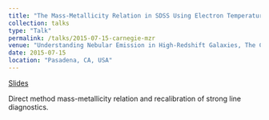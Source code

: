 ```yaml
---
title: "The Mass-Metallicity Relation in SDSS Using Electron Temperature Measurements"
collection: talks
type: "Talk"
permalink: /talks/2015-07-15-carnegie-mzr
venue: "Understanding Nebular Emission in High-Redshift Galaxies, The Carnegie Observatories"
date: 2015-07-15
location: "Pasadena, CA, USA"
---
```


[Slides](https://bretthandrews.github.io/files/talks/2015-07-15-carnegie-mzr.pdf)

Direct method mass-metallicity relation and recalibration of strong line diagnostics.
